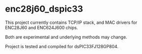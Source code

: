 enc28j60_dspic33
================
This project currently contains TCP/IP stack, and MAC drivers for ENC28J60 and ENC624J600 chips.

Both are experimental and underlying methods may change.

Project is tested and compiled for dsPIC33FJ128GP804.